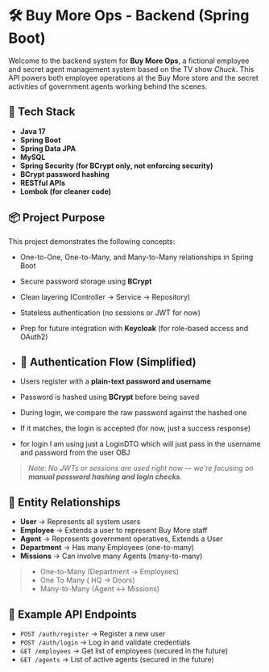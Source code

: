 # 🛠️ Buy More Ops - Backend (Spring Boot)

Welcome to the backend system for **Buy More Ops**, a fictional employee and secret agent management system based on the TV show *Chuck*. This API powers both employee operations at the Buy More store and the secret activities of government agents working behind the scenes.

## 🚀 Tech Stack

- **Java 17**
- **Spring Boot**
- **Spring Data JPA**
- **MySQL**
- **Spring Security (for BCrypt only, not enforcing security)**
- **BCrypt password hashing**
- **RESTful APIs**
- **Lombok (for cleaner code)**

## 📦 Project Purpose

This project demonstrates the following concepts:

- One-to-One, One-to-Many, and Many-to-Many relationships in Spring Boot
- Secure password storage using **BCrypt**
- Clean layering (Controller → Service → Repository)
- Stateless authentication (no sessions or JWT for now)
- Prep for future integration with **Keycloak** (for role-based access and OAuth2)

- ## 🔐 Authentication Flow (Simplified)

- Users register with a **plain-text password and username**
- Password is hashed using **BCrypt** before being saved
- During login, we compare the raw password against the hashed one
- If it matches, the login is accepted (for now, just a success response)
- for login I am using just a LoginDTO which will just pass in the username and password from the user OBJ

> _Note: No JWTs or sessions are used right now — we're focusing on **manual password hashing and login checks**._

## 📖 Entity Relationships

- **User** → Represents all system users
- **Employee** → Extends a user to represent Buy More staff
- **Agent** → Represents government operatives, Extends a User 
- **Department** → Has many Employees (one-to-many)
- **Missions** → Can involve many Agents (many-to-many)


> - One-to-Many (Department → Employees)
> - One To Many ( HQ -> Doors)
> - Many-to-Many (Agent ↔ Missions)

## 🧪 Example API Endpoints

- `POST /auth/register` → Register a new user
- `POST /auth/login` → Log in and validate credentials
- `GET /employees` → Get list of employees (secured in the future)
- `GET /agents` → List of active agents (secured in the future)

